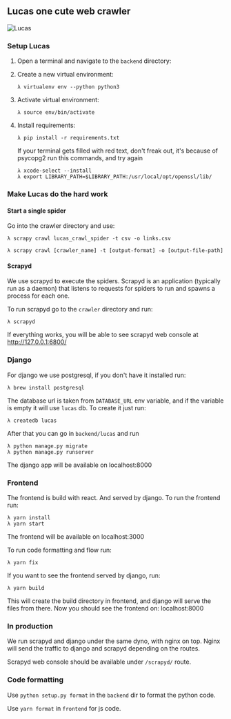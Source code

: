 ## Lucas one cute web crawler

![Lucas](https://i.insider.com/5b1aae9d1ae66220008b4e20?width=1200&format=jpeg)

### Setup Lucas

1. Open a terminal and navigate to the `backend` directory:
2. Create a new virtual environment:

    ```
    λ virtualenv env --python python3
    ```
3. Activate virtual environment:

    ```
    λ source env/bin/activate
    ```
4. Install requirements:
    ```
    λ pip install -r requirements.txt
    ```
    If your terminal gets filled with red text, don't freak out, it's because of psycopg2 run this commands, and try again 
    ```
    λ xcode-select --install
    λ export LIBRARY_PATH=$LIBRARY_PATH:/usr/local/opt/openssl/lib/
    ```
    
### Make Lucas do the hard work

#### Start a single spider

Go into the crawler directory and use:
```
λ scrapy crawl lucas_crawl_spider -t csv -o links.csv
```

```
λ scrapy crawl [crawler_name] -t [output-format] -o [output-file-path]
```

#### Scrapyd

We use scrapyd to execute the spiders. Scrapyd is an application (typically run as a daemon) that listens to requests for spiders to run and spawns a process for each one.

To run scrapyd go to the `crawler` directory and run:
```
λ scrapyd
```
If everything works, you will be able to see scrapyd web console at http://127.0.0.1:6800/

### Django

For django we use postgresql, if you don't have it installed run:
```
λ brew install postgresql
```

The database url is taken from `DATABASE_URL` env variable, and if the variable is empty it will use `lucas` db.
To create it just run:
```
λ createdb lucas
```

After that you can go in `backend/lucas` and run
```
λ python manage.py migrate
λ python manage.py runserver
```
The django app will be available on localhost:8000

### Frontend

The frontend is build with react. And served by django. 
To run the frontend run:
```
λ yarn install
λ yarn start
```
The frontend will be available on localhost:3000

To run code formatting and flow run:
```
λ yarn fix
```

If you want to see the frontend served by django, run:
```
λ yarn build
```
This will create the build directory in frontend, and django will serve the files from there.
Now you should see the frontend on: localhost:8000

### In production

We run scrapyd and django under the same dyno, with nginx on top.
Nginx will send the traffic to django and scrapyd depending on the routes.

Scrapyd web console should be available under `/scrapyd/` route.  


### Code formatting
Use `python setup.py format` in the `backend` dir to format the python code.

Use `yarn format` in `frontend` for js code.
